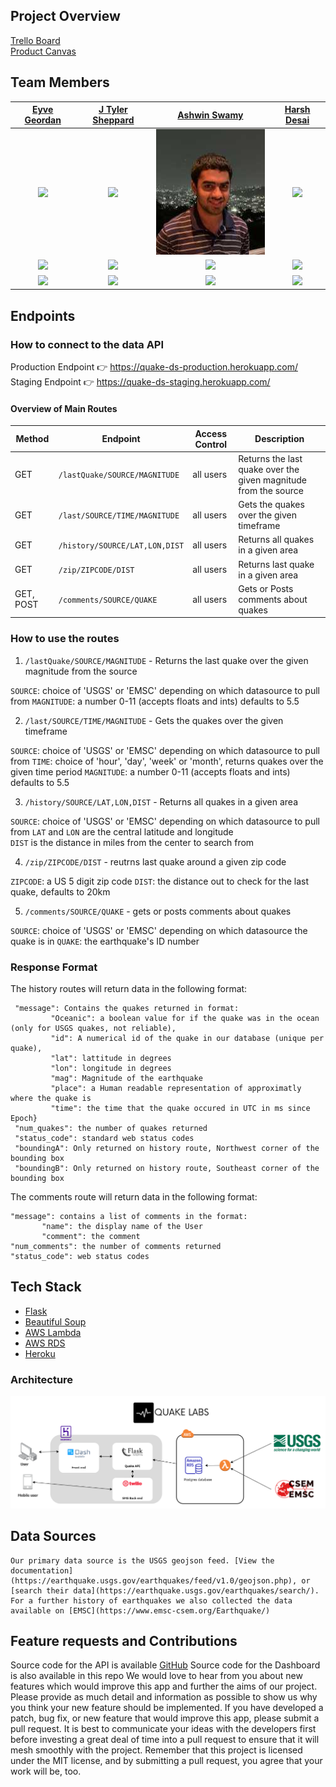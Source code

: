 
## Project Overview

[Trello Board](https://trello.com/b/5WH9iB9n/labspt7-quake)<br>
[Product Canvas](https://www.notion.so/User-Research-8cd64de109404266b2537457a426738d)

## Team Members


|                                       [Eyve Geordan](https://github.com/eyvonne)                                        |                                       [J Tyler Sheppard](https://github.com/jtsheppard)                                        |                                       [Ashwin Swamy](https://github.com/ash12hub)                                        | [Harsh Desai](https://github.com/hurshd0)|
| :-----------------------------------------------------------------------------------------------------------: | :-----------------------------------------------------------------------------------------------------------: | :-----------------------------------------------------------------------------------------------------------: | :-----------------------------------------------------------------------------------------------------------: |
|                      [<img src="https://media-exp1.licdn.com/dms/image/C5603AQFERauBl6COOA/profile-displayphoto-shrink_200_200/0?e=1599696000&v=beta&t=BNKzq4BbiMROu807cTrRA1UrhFMyF8ymU2CEiCQ9ocE" width = "200" />](https://github.com/eyvonne)                       |                      [<img src="https://avatars3.githubusercontent.com/u/49928887?s=460&u=232a4578fb11f9c5c38022723d0d5ed3b0d27b6f&v=4" width = "200" />](https://github.com/jtsheppard)                       |                      [<img src="https://raw.githubusercontent.com/quake-labs/quake-ds/master/ashwin.jpg" width = "200" />](https://github.com/ash12hub)                      |[<img src='https://avatars2.githubusercontent.com/u/16807421?s=400&u=844b3a27a223f7e3e2b3318e6a917d3641f93d6a&v=4' width=200>](https://github.com/hurshd0)|
|                 [<img src="https://github.com/favicon.ico" width="15"> ](https://github.com/eyvonne)                 |            [<img src="https://github.com/favicon.ico" width="15"> ](https://github.com/jtsheppard)             |           [<img src="https://github.com/favicon.ico" width="15"> ](https://github.com/ash12hub)            |           [<img src="https://github.com/favicon.ico" width="15"> ](https://github.com/hurshd0)            |
| [ <img src="https://static.licdn.com/sc/h/al2o9zrvru7aqj8e1x2rzsrca" width="15"> ](https://www.linkedin.com/in/eyvonne-geordan-2a2b55168/) | [ <img src="https://static.licdn.com/sc/h/al2o9zrvru7aqj8e1x2rzsrca" width="15"> ](https://www.linkedin.com/in/jtsheppard/) | [ <img src="https://static.licdn.com/sc/h/al2o9zrvru7aqj8e1x2rzsrca" width="15"> ](https://www.linkedin.com/) | [ <img src="https://static.licdn.com/sc/h/al2o9zrvru7aqj8e1x2rzsrca" width="15"> ](https://www.linkedin.com/in/hurshd/) |

## Endpoints

### How to connect to the data API

Production Endpoint 👉 https://quake-ds-production.herokuapp.com/  
Staging Endpoint 👉 https://quake-ds-staging.herokuapp.com/

#### Overview of Main Routes

| Method | Endpoint                | Access Control | Description                                  |
| ------ | ----------------------- | -------------- | -------------------------------------------- |
| GET    | `/lastQuake/SOURCE/MAGNITUDE` | all users      | Returns the last quake over the given magnitude from the source  |
| GET    | `/last/SOURCE/TIME/MAGNITUDE` | all users      | Gets the quakes over the given timeframe |
| GET    | `/history/SOURCE/LAT,LON,DIST` | all users      | Returns all quakes in a given area |
| GET |`/zip/ZIPCODE/DIST` | all users | Returns last quake in a given area |
| GET, POST | `/comments/SOURCE/QUAKE` | all users |Gets or Posts comments about quakes |
### How to use the routes

1. `/lastQuake/SOURCE/MAGNITUDE` - Returns the last quake over the given magnitude from the source 

`SOURCE`: choice of 'USGS' or 'EMSC' depending on which datasource to pull from 
`MAGNITUDE`: a number 0-11 (accepts floats and ints) defaults to 5.5

2. `/last/SOURCE/TIME/MAGNITUDE` - Gets the quakes over the given timeframe

`SOURCE`: choice of 'USGS' or 'EMSC' depending on which datasource to pull from 
`TIME`: choice of 'hour', 'day', 'week' or 'month', returns quakes over the given time period
`MAGNITUDE`: a number 0-11 (accepts floats and ints) defaults to 5.5

3. `/history/SOURCE/LAT,LON,DIST` - Returns all quakes in a given area

`SOURCE`: choice of 'USGS' or 'EMSC' depending on which datasource to pull from
`LAT` and `LON` are the central latitude and longitude  
`DIST` is the distance in miles from the center to search from

4. `/zip/ZIPCODE/DIST` - reutrns last quake around a given zip code

`ZIPCODE`: a US 5 digit zip code
`DIST`: the distance out to check for the last quake, defaults to 20km

5. `/comments/SOURCE/QUAKE` - gets or posts comments about quakes

`SOURCE`: choice of 'USGS' or 'EMSC' depending on which datasource the quake is in
`QUAKE`: the earthquake's ID number

### Response Format
The history routes will return data in the following format:
```
 "message": Contains the quakes returned in format:
         "Oceanic": a boolean value for if the quake was in the ocean (only for USGS quakes, not reliable),
         "id": A numerical id of the quake in our database (unique per quake),
         "lat": lattitude in degrees
         "lon": longitude in degrees
         "mag": Magnitude of the earthquake
         "place": a Human readable representation of approximatly where the quake is
         "time": the time that the quake occured in UTC in ms since Epoch}
 "num_quakes": the number of quakes returned
 "status_code": standard web status codes
 "boundingA": Only returned on history route, Northwest corner of the bounding box
 "boundingB": Only returned on history route, Southeast corner of the bounding box
 ```
 The comments route will return data in the following format:
 ```
 "message": contains a list of comments in the format:
        "name": the display name of the User
        "comment": the comment
"num_comments": the number of comments returned
"status_code": web status codes
```
## Tech Stack 

  - [Flask](https://flask.palletsprojects.com/en/1.1.x/)
  - [Beautiful Soup](https://www.crummy.com/software/BeautifulSoup/)
  - [AWS Lambda](https://docs.aws.amazon.com/lambda/index.html)
  - [AWS RDS](https://docs.aws.amazon.com/rds/index.html)
  - [Heroku](https://devcenter.heroku.com)

### Architecture

![architecture](assets/quake-labs-architect-diagram.png)

## Data Sources

    Our primary data source is the USGS geojson feed. [View the documentation](https://earthquake.usgs.gov/earthquakes/feed/v1.0/geojson.php), or [search their data](https://earthquake.usgs.gov/earthquakes/search/).
    For a further history of earthquakes we also collected the data available on [EMSC](https://www.emsc-csem.org/Earthquake/)

## Feature requests and Contributions
Source code for the API is available [GitHub](https://github.com/quake-labs/quake-ds)
        Source code for the Dashboard is also available in this repo
        We would love to hear from you about new features which would improve this app and further the aims of our project. Please provide as much detail and information as possible to show us why you think your new feature should be implemented.
        If you have developed a patch, bug fix, or new feature that would improve this app, please submit a pull request. It is best to communicate your ideas with the developers first before investing a great deal of time into a pull request to ensure that it will mesh smoothly with the project.
        Remember that this project is licensed under the MIT license, and by submitting a pull request, you agree that your work will be, too.
